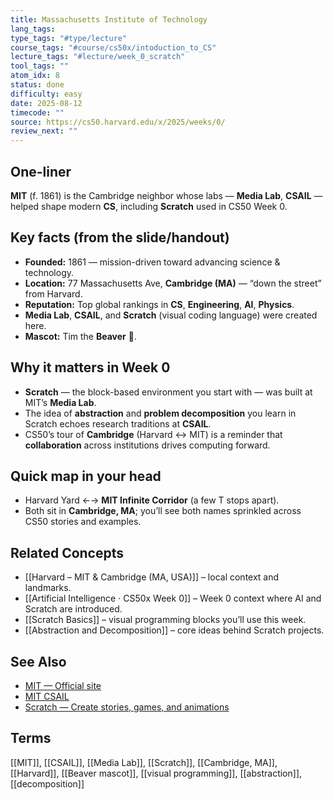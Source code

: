 ```yaml
---
title: Massachusetts Institute of Technology
lang_tags: 
type_tags: "#type/lecture"
course_tags: "#course/cs50x/intoduction_to_CS"
lecture_tags: "#lecture/week_0_scratch"
tool_tags: ""
atom_idx: 8
status: done
difficulty: easy
date: 2025-08-12
timecode: ""
source: https://cs50.harvard.edu/x/2025/weeks/0/
review_next: ""
---
```


## One-liner

**MIT** (f. 1861) is the Cambridge neighbor whose labs — **Media Lab**, **CSAIL** — helped shape modern **CS**, including **Scratch** used in CS50 Week 0.

## Key facts (from the slide/handout)

- **Founded:** 1861 — mission-driven toward advancing science & technology.  
- **Location:** 77 Massachusetts Ave, **Cambridge (MA)** — “down the street” from Harvard.  
- **Reputation:** Top global rankings in **CS**, **Engineering**, **AI**, **Physics**.  
- **Media Lab**, **CSAIL**, and **Scratch** (visual coding language) were created here.  
- **Mascot:** Tim the **Beaver** 🦫.

## Why it matters in Week 0

- **Scratch** — the block-based environment you start with — was built at MIT’s **Media Lab**.  
- The idea of **abstraction** and **problem decomposition** you learn in Scratch echoes research traditions at **CSAIL**.  
- CS50’s tour of **Cambridge** (Harvard ↔ MIT) is a reminder that **collaboration** across institutions drives computing forward.

## Quick map in your head

- Harvard Yard ←→ **MIT Infinite Corridor** (a few T stops apart).  
- Both sit in **Cambridge, MA**; you’ll see both names sprinkled across CS50 stories and examples.

## Related Concepts

- [[Harvard – MIT & Cambridge (MA, USA)]] – local context and landmarks.  
- [[Artificial Intelligence · CS50x Week 0]] – Week 0 context where AI and Scratch are introduced.  
- [[Scratch Basics]] – visual programming blocks you’ll use this week.  
- [[Abstraction and Decomposition]] – core ideas behind Scratch projects.

## See Also

- [MIT — Official site](https://www.mit.edu/)  
- [MIT CSAIL](https://www.csail.mit.edu/)  
- [Scratch — Create stories, games, and animations](https://scratch.mit.edu/)

## Terms

[[MIT]], [[CSAIL]], [[Media Lab]], [[Scratch]], [[Cambridge, MA]], [[Harvard]], [[Beaver mascot]], [[visual programming]], [[abstraction]], [[decomposition]]
